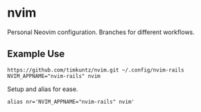 # nvim
Personal Neovim configuration. Branches for different workflows.

## Example Use

```
https://github.com/timkuntz/nvim.git ~/.config/nvim-rails
NVIM_APPNAME="nvim-rails" nvim
```

Setup and alias for ease.
```
alias nr='NVIM_APPNAME="nvim-rails" nvim'
```
